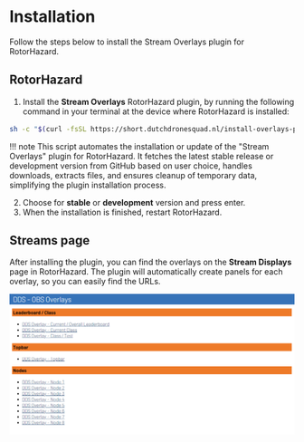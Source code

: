 # Installation

Follow the steps below to install the Stream Overlays plugin for RotorHazard.

## RotorHazard

1. Install the **Stream Overlays** RotorHazard plugin, by running the following command in your terminal at the device where RotorHazard is installed:

``` bash
sh -c "$(curl -fsSL https://short.dutchdronesquad.nl/install-overlays-plugin)"
```

!!! note
    This script automates the installation or update of the "Stream Overlays" plugin for RotorHazard. It fetches the latest stable release or development version from GitHub based on user choice, handles downloads, extracts files, and ensures cleanup of temporary data, simplifying the plugin installation process.

2. Choose for **stable** or **development** version and press enter.
3. When the installation is finished, restart RotorHazard.

## Streams page

After installing the plugin, you can find the overlays on the **Stream Displays** page in RotorHazard. The plugin will automatically create panels for each overlay, so you can easily find the URLs.

![alt text](../assets/img/stream_overlays-page.png)